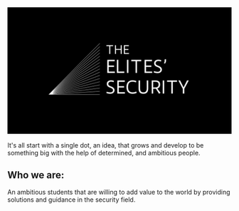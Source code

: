 <img src="../Big-logo.jpg" />


It's all start with a single dot, an idea, that grows and develop to be something big with the help of determined, and ambitious people.

## Who we are:
An ambitious students that are willing to add value to the world by providing solutions and guidance in the security field.

<!--
🙋‍♀️ A short introduction - what is your organization all about?
🌈 Contribution guidelines - how can the community get involved?
👩‍💻 Useful resources - where can the community find your docs? Is there anything else the community should know?
🍿 Fun facts - what does your team eat for breakfast?
🧙 Remember, you can do mighty things with the power of [Markdown](https://docs.github.com/github/writing-on-github/getting-started-with-writing-and-formatting-on-github/basic-writing-and-formatting-syntax)

-->
